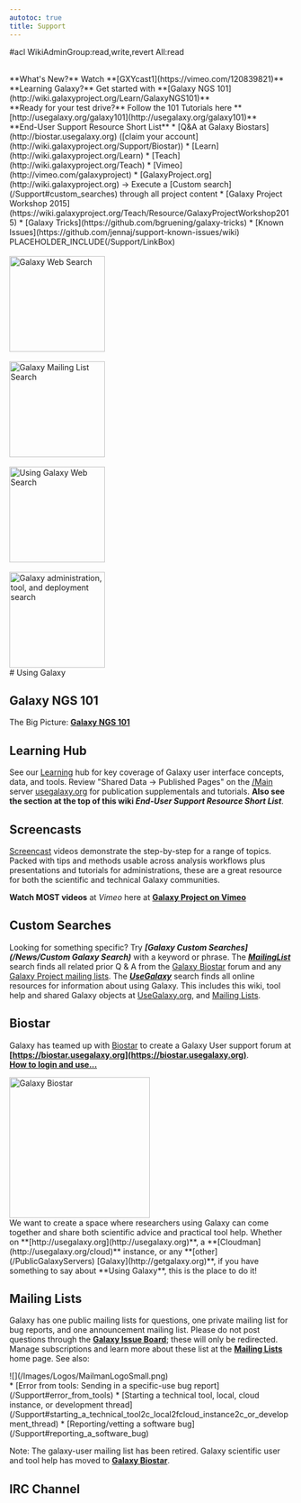 ```yaml
---
autotoc: true
title: Support
---
```

#acl WikiAdminGroup:read,write,revert All:read

<br />
**What's New?** Watch **[GXYcast1](https://vimeo.com/120839821)**
<br />
**Learning Galaxy?** Get started with **[Galaxy NGS 101](http://wiki.galaxyproject.org/Learn/GalaxyNGS101)**
<br />
**Ready for your test drive?** Follow the 101 Tutorials here **[http://usegalaxy.org/galaxy101](http://usegalaxy.org/galaxy101)**

<br /> 
**End-User Support Resource Short List**
* [Q&A at Galaxy Biostars](http://biostar.usegalaxy.org) ([claim your account](http://wiki.galaxyproject.org/Support/Biostar))
* [Learn](http://wiki.galaxyproject.org/Learn)
* [Teach](http://wiki.galaxyproject.org/Teach)
* [Vimeo](http://vimeo.com/galaxyproject)
* [GalaxyProject.org](http://wiki.galaxyproject.org) &rarr; Execute a [Custom search](/Support#custom_searches) through all project content
* [Galaxy Project Workshop 2015](https://wiki.galaxyproject.org/Teach/Resource/GalaxyProjectWorkshop2015)
* [Galaxy Tricks](https://github.com/bgruening/galaxy-tricks)
* [Known Issues](https://github.com/jennaj/support-known-issues/wiki)

<div class='left'></div>
<div class='right'>PLACEHOLDER_INCLUDE(/Support/LinkBox)</div>
<div class='right'>
<br />
<a href='http://galaxyproject.org/search/web'><img src='/Images/Logos/GalaxyWebSearch.png' alt='Galaxy Web Search' width="170" /></a> <br />
<br />
<a href='http://galaxyproject.org/search/mailinglists'><img src='/Images/Logos/GalaxyMailingListSearch.png' alt='Galaxy Mailing List Search' width="170" /></a>
<br />
<br />
<a href='http://galaxyproject.org/search/usegalaxy'><img src='/Images/Logos/UseGalaxySearch.png' alt='Using Galaxy Web Search' width="170" /></a>
<br />
<br />
<a href='http://galaxyproject.org/search/getgalaxy'><img src='/Images/Logos/GetGalaxySearch.png' alt='Galaxy administration, tool, and deployment search' width="170" /></a>
</div>
<div class='left'>
# Using Galaxy

## Galaxy NGS 101

The Big Picture: **[Galaxy NGS 101](/Learn/GalaxyNGS101)**

## Learning Hub

See our [Learning](/Learn) hub for key coverage of Galaxy user interface concepts, data, and tools. Review "Shared Data &rarr; Published Pages" on the [/Main](/Main) server [usegalaxy.org](http://usegalaxy.org) for publication supplementals and tutorials. **Also see the section at the top of this wiki *End-User Support Resource Short List***.

## Screencasts

[Screencast](/Learn/Screencasts) videos demonstrate the step-by-step for a range of topics. Packed with tips and methods usable across analysis workflows plus presentations and tutorials for administrations, these are a great resource for both the scientific and technical Galaxy communities.

**Watch MOST videos** at *Vimeo* here at **[Galaxy Project on Vimeo](http://vimeo.com/user20484153)**

## Custom Searches
Looking for something specific? Try ***[Galaxy Custom Searches](/News/Custom Galaxy Search)*** with a keyword or phrase. The ***[MailingList](http://galaxyproject.org/search/mailinglists)*** search finds all related prior Q & A from the [Galaxy Biostar](#biostar) forum and any [Galaxy Project mailing lists](/MailingLists). The ***[UseGalaxy](http://galaxyproject.org/search/usegalaxy)*** search finds all online resources for information about using Galaxy.  This includes this wiki, tool help and shared Galaxy objects at [UseGalaxy.org](http://usegalaxy.org), and [Mailing Lists](/MailingLists).

## Biostar
Galaxy has teamed up with [Biostar](http://biostars.org) to create a Galaxy User support forum at **[https://biostar.usegalaxy.org](https://biostar.usegalaxy.org)**.
<br />
 **[How to login and use...](/Support/Biostar)**
<div class='right'><a href='https://biostar.usegalaxy.org/'><img src='/Images/Logos/GalaxyBiostar.png' alt='Galaxy Biostar' width="250" /></a></div>
We want to create a space where researchers using Galaxy can come together and share both scientific advice and practical tool help.  Whether on **[http://usegalaxy.org](http://usegalaxy.org)**, a **[Cloudman](http://usegalaxy.org/cloud)** instance, or any **[other](/PublicGalaxyServers) [Galaxy](http://getgalaxy.org)**, if you have something to say about **Using Galaxy**, this is the place to do it!

## Mailing Lists
Galaxy has one public mailing lists for questions, one private mailing list for bug reports, and one announcement mailing list. Please do not post questions through the **[Galaxy Issue Board](/Issues)**; these will only be redirected. Manage subscriptions and learn more about these list at the **[Mailing Lists](/MailingLists)** home page. See also:
<div class='right'>![](/Images/Logos/MailmanLogoSmall.png)</div>
* [Error from tools: Sending in a specific-use bug report](/Support#error_from_tools)
* [Starting a technical tool, local, cloud instance, or development thread](/Support#starting_a_technical_tool2c_local2fcloud_instance2c_or_development_thread)
* [Reporting/vetting a software bug](/Support#reporting_a_software_bug)

Note: The galaxy-user mailing list has been retired. Galaxy scientific user and tool help has moved to **[Galaxy Biostar](/Support/Biostar)**. 

## IRC Channel

